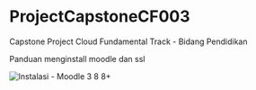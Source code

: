# ProjectCapstoneCF003
Capstone Project Cloud Fundamental Track - Bidang Pendidikan

Panduan menginstall moodle dan ssl

![Instalasi - Moodle 3 8 8+](https://user-images.githubusercontent.com/56629865/144177413-d1f287ed-ad94-47d1-a3cb-f42ef733a943.png)

